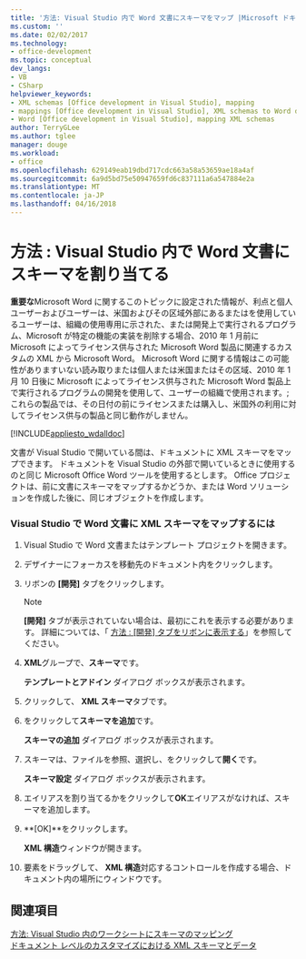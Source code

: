 ```yaml
---
title: '方法: Visual Studio 内で Word 文書にスキーマをマップ |Microsoft ドキュメント'
ms.custom: ''
ms.date: 02/02/2017
ms.technology:
- office-development
ms.topic: conceptual
dev_langs:
- VB
- CSharp
helpviewer_keywords:
- XML schemas [Office development in Visual Studio], mapping
- mappings [Office development in Visual Studio], XML schemas to Word documents
- Word [Office development in Visual Studio], mapping XML schemas
author: TerryGLee
ms.author: tglee
manager: douge
ms.workload:
- office
ms.openlocfilehash: 629149eab19dbd717cdc663a58a53659ae18a4af
ms.sourcegitcommit: 6a9d5bd75e50947659fd6c837111a6a547884e2a
ms.translationtype: MT
ms.contentlocale: ja-JP
ms.lasthandoff: 04/16/2018
---
```

# <a name="how-to-map-schemas-to-word-documents-inside-visual-studio"></a>方法 : Visual Studio 内で Word 文書にスキーマを割り当てる
  **重要な**Microsoft Word に関するこのトピックに設定された情報が、利点と個人ユーザーおよびユーザーは、米国およびその区域外部にあるまたはを使用しているユーザーは、組織の使用専用に示された、または開発上で実行されるプログラム、Microsoft が特定の機能の実装を削除する場合、2010 年 1 月前に Microsoft によってライセンス供与された Microsoft Word 製品に関連するカスタムの XML から Microsoft Word。 Microsoft Word に関する情報はこの可能性がありますいない読み取りまたは個人または米国またはその区域、2010 年 1 月 10 日後に Microsoft によってライセンス供与された Microsoft Word 製品上で実行されるプログラムの開発を使用して、ユーザーの組織で使用されます。;これらの製品では、その日付の前にライセンスまたは購入し、米国外の利用に対してライセンス供与の製品と同じ動作がしません。  
  
 [!INCLUDE[appliesto_wdalldoc](../vsto/includes/appliesto-wdalldoc-md.md)]  
  
 文書が Visual Studio で開いている間は、ドキュメントに XML スキーマをマップできます。 ドキュメントを Visual Studio の外部で開いているときに使用するのと同じ Microsoft Office Word ツールを使用するとします。 Office プロジェクトは、前に文書にスキーマをマップするかどうか、または Word ソリューションを作成した後に、同じオブジェクトを作成します。  
  
### <a name="to-map-an-xml-schema-to-a-word-document-in-visual-studio"></a>Visual Studio で Word 文書に XML スキーマをマップするには  
  
1.  Visual Studio で Word 文書またはテンプレート プロジェクトを開きます。  
  
2.  デザイナーにフォーカスを移動先のドキュメント内をクリックします。  
  
3.  リボンの **[開発]** タブをクリックします。  
  
    > [!NOTE]  
    >  **[開発]** タブが表示されていない場合は、最初にこれを表示する必要があります。 詳細については、「 [方法 : [開発] タブをリボンに表示する](../vsto/how-to-show-the-developer-tab-on-the-ribbon.md)」を参照してください。  
  
4.  **XML**グループで、**スキーマ**です。  
  
     **テンプレートとアドイン** ダイアログ ボックスが表示されます。  
  
5.  クリックして、 **XML スキーマ**タブです。  
  
6.  をクリックして**スキーマを追加**です。  
  
     **スキーマの追加** ダイアログ ボックスが表示されます。  
  
7.  スキーマは、ファイルを参照、選択し、をクリックして**開く**です。  
  
     **スキーマ設定** ダイアログ ボックスが表示されます。  
  
8.  エイリアスを割り当てるかをクリックして**OK**エイリアスがなければ、スキーマを追加します。  
  
9. **[OK]**をクリックします。  
  
     **XML 構造**ウィンドウが開きます。  
  
10. 要素をドラッグして、 **XML 構造**対応するコントロールを作成する場合、ドキュメント内の場所にウィンドウです。  
  
## <a name="see-also"></a>関連項目  
 [方法: Visual Studio 内のワークシートにスキーマのマッピング](../vsto/how-to-map-schemas-to-worksheets-inside-visual-studio.md)   
 [ドキュメント レベルのカスタマイズにおける XML スキーマとデータ](../vsto/xml-schemas-and-data-in-document-level-customizations.md)  
  
  